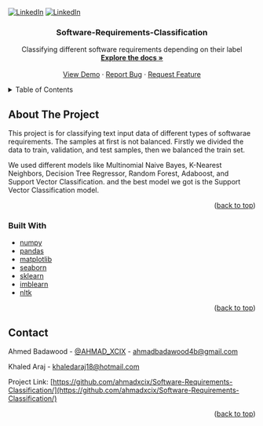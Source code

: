 <div id="top"></div>

[![LinkedIn][linkedin-shield]][linkedin-url1]
[![LinkedIn][linkedin-shield]][linkedin-url2]



<h3 align="center">Software-Requirements-Classification</h3>

  <p align="center">
    Classifying different software requirements depending on their label
    <br />
    <a href="https://github.com/ahmadxcix/Software-Requirements-Classification/"><strong>Explore the docs »</strong></a>
    <br />
    <br />
    <a href="https://github.com/ahmadxcix/Software-Requirements-Classification/">View Demo</a>
    ·
    <a href="https://github.com/ahmadxcix/Software-Requirements-Classification//issues">Report Bug</a>
    ·
    <a href="https://github.com/ahmadxcix/Software-Requirements-Classification//issues">Request Feature</a>
  </p>
</div>



<!-- TABLE OF CONTENTS -->
<details>
  <summary>Table of Contents</summary>
  <ol>
    <li>
      <a href="#about-the-project">About The Project</a>
      <ul>
        <li><a href="#built-with">Built With</a></li>
      </ul>
    </li>
    <li><a href="#usage">Usage</a></li>
    <li><a href="#roadmap">Roadmap</a></li>
    <li><a href="#contact">Contact</a></li>
  </ol>
</details>



<!-- ABOUT THE PROJECT -->
## About The Project

This project is for classifying text input data of different types of softwarae requirements. The samples at first is not balanced. Firstly we divided the data to train, validation, and test samples, then we balanced the train set. 

We used different models like Multinomial Naive Bayes, K-Nearest Neighbors, Decision Tree Regressor, Random Forest, Adaboost, and Support Vector Classification. and the best model we got is the Support Vector Classification model.

<p align="right">(<a href="#top">back to top</a>)</p>



### Built With

* [numpy](https://numpy.org/)
* [pandas](https://pandas.pydata.org/)
* [matplotlib](https://matplotlib.org/)
* [seaborn](https://seaborn.pydata.org/)
* [sklearn](https://scikit-learn.org/)
* [imblearn](https://imbalanced-learn.org/)
* [nltk](https://www.nltk.org/)

<p align="right">(<a href="#top">back to top</a>)</p>



<!-- CONTACT -->
## Contact

Ahmed Badawood - [@AHMAD_XCIX](https://twitter.com/ahmad_xcix) - ahmadbadawood4b@gmail.com

Khaled Araj - khaledaraj18@hotmail.com

Project Link: [https://github.com/ahmadxcix/Software-Requirements-Classification/](https://github.com/ahmadxcix/Software-Requirements-Classification/)

<p align="right">(<a href="#top">back to top</a>)</p>




<!-- MARKDOWN LINKS & IMAGES -->
<!-- https://www.markdownguide.org/basic-syntax/#reference-style-links -->
[linkedin-shield]: https://img.shields.io/badge/-LinkedIn-black.svg?style=for-the-badge&logo=linkedin&colorB=555
[linkedin-url1]: https://www.linkedin.com/in/ahmed-badawood/
[linkedin-url2]: https://www.linkedin.com/in/khaled-araj/
